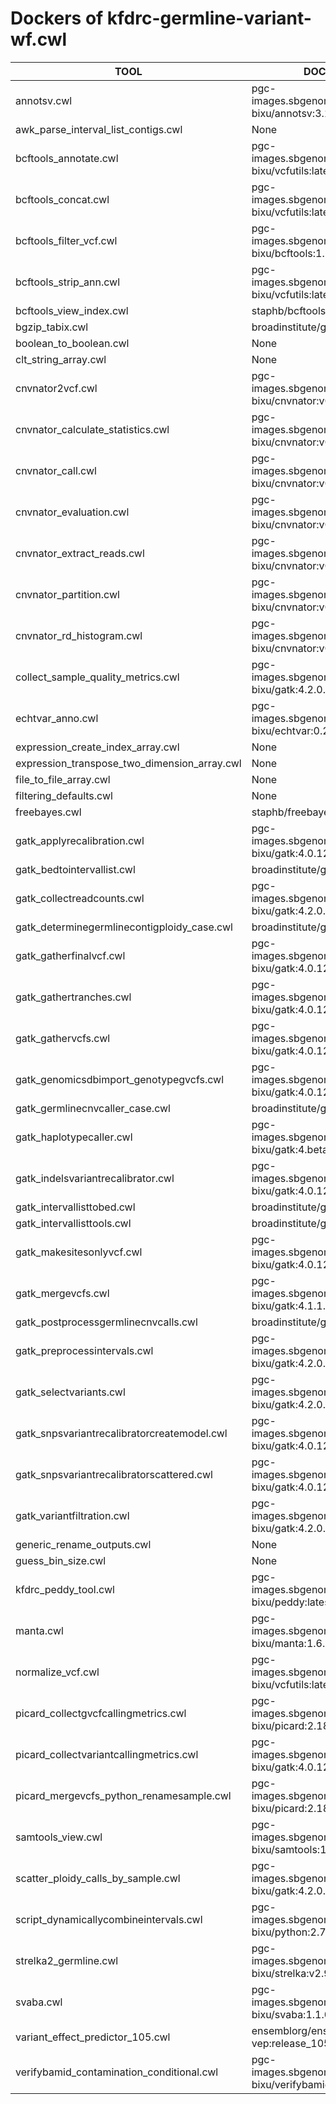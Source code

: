 # Dockers of kfdrc-germline-variant-wf.cwl

TOOL|DOCKER
-|-
annotsv.cwl|pgc-images.sbgenomics.com/d3b-bixu/annotsv:3.1.1
awk_parse_interval_list_contigs.cwl|None
bcftools_annotate.cwl|pgc-images.sbgenomics.com/d3b-bixu/vcfutils:latest
bcftools_concat.cwl|pgc-images.sbgenomics.com/d3b-bixu/vcfutils:latest
bcftools_filter_vcf.cwl|pgc-images.sbgenomics.com/d3b-bixu/bcftools:1.20
bcftools_strip_ann.cwl|pgc-images.sbgenomics.com/d3b-bixu/vcfutils:latest
bcftools_view_index.cwl|staphb/bcftools:1.17
bgzip_tabix.cwl|broadinstitute/gatk:4.4.0.0
boolean_to_boolean.cwl|None
clt_string_array.cwl|None
cnvnator2vcf.cwl|pgc-images.sbgenomics.com/d3b-bixu/cnvnator:v0.4.1
cnvnator_calculate_statistics.cwl|pgc-images.sbgenomics.com/d3b-bixu/cnvnator:v0.4.1
cnvnator_call.cwl|pgc-images.sbgenomics.com/d3b-bixu/cnvnator:v0.4.1
cnvnator_evaluation.cwl|pgc-images.sbgenomics.com/d3b-bixu/cnvnator:v0.4.1
cnvnator_extract_reads.cwl|pgc-images.sbgenomics.com/d3b-bixu/cnvnator:v0.4.1
cnvnator_partition.cwl|pgc-images.sbgenomics.com/d3b-bixu/cnvnator:v0.4.1
cnvnator_rd_histogram.cwl|pgc-images.sbgenomics.com/d3b-bixu/cnvnator:v0.4.1
collect_sample_quality_metrics.cwl|pgc-images.sbgenomics.com/d3b-bixu/gatk:4.2.0.0R
echtvar_anno.cwl|pgc-images.sbgenomics.com/d3b-bixu/echtvar:0.2.0
expression_create_index_array.cwl|None
expression_transpose_two_dimension_array.cwl|None
file_to_file_array.cwl|None
filtering_defaults.cwl|None
freebayes.cwl|staphb/freebayes:1.3.6
gatk_applyrecalibration.cwl|pgc-images.sbgenomics.com/d3b-bixu/gatk:4.0.12.0
gatk_bedtointervallist.cwl|broadinstitute/gatk:4.4.0.0
gatk_collectreadcounts.cwl|pgc-images.sbgenomics.com/d3b-bixu/gatk:4.2.0.0R
gatk_determinegermlinecontigploidy_case.cwl|broadinstitute/gatk:4.2.0.0
gatk_gatherfinalvcf.cwl|pgc-images.sbgenomics.com/d3b-bixu/gatk:4.0.12.0
gatk_gathertranches.cwl|pgc-images.sbgenomics.com/d3b-bixu/gatk:4.0.12.0
gatk_gathervcfs.cwl|pgc-images.sbgenomics.com/d3b-bixu/gatk:4.0.12.0
gatk_genomicsdbimport_genotypegvcfs.cwl|pgc-images.sbgenomics.com/d3b-bixu/gatk:4.0.12.0
gatk_germlinecnvcaller_case.cwl|broadinstitute/gatk:4.2.0.0
gatk_haplotypecaller.cwl|pgc-images.sbgenomics.com/d3b-bixu/gatk:4.beta.1-3.5
gatk_indelsvariantrecalibrator.cwl|pgc-images.sbgenomics.com/d3b-bixu/gatk:4.0.12.0
gatk_intervallisttobed.cwl|broadinstitute/gatk:4.4.0.0
gatk_intervallisttools.cwl|broadinstitute/gatk:4.4.0.0
gatk_makesitesonlyvcf.cwl|pgc-images.sbgenomics.com/d3b-bixu/gatk:4.0.12.0
gatk_mergevcfs.cwl|pgc-images.sbgenomics.com/d3b-bixu/gatk:4.1.1.0
gatk_postprocessgermlinecnvcalls.cwl|broadinstitute/gatk:4.2.0.0
gatk_preprocessintervals.cwl|pgc-images.sbgenomics.com/d3b-bixu/gatk:4.2.0.0R
gatk_selectvariants.cwl|pgc-images.sbgenomics.com/d3b-bixu/gatk:4.2.0.0R
gatk_snpsvariantrecalibratorcreatemodel.cwl|pgc-images.sbgenomics.com/d3b-bixu/gatk:4.0.12.0
gatk_snpsvariantrecalibratorscattered.cwl|pgc-images.sbgenomics.com/d3b-bixu/gatk:4.0.12.0
gatk_variantfiltration.cwl|pgc-images.sbgenomics.com/d3b-bixu/gatk:4.2.0.0R
generic_rename_outputs.cwl|None
guess_bin_size.cwl|None
kfdrc_peddy_tool.cwl|pgc-images.sbgenomics.com/d3b-bixu/peddy:latest
manta.cwl|pgc-images.sbgenomics.com/d3b-bixu/manta:1.6.0
normalize_vcf.cwl|pgc-images.sbgenomics.com/d3b-bixu/vcfutils:latest
picard_collectgvcfcallingmetrics.cwl|pgc-images.sbgenomics.com/d3b-bixu/picard:2.18.9R
picard_collectvariantcallingmetrics.cwl|pgc-images.sbgenomics.com/d3b-bixu/gatk:4.0.12.0
picard_mergevcfs_python_renamesample.cwl|pgc-images.sbgenomics.com/d3b-bixu/picard:2.18.9R
samtools_view.cwl|pgc-images.sbgenomics.com/d3b-bixu/samtools:1.15.1
scatter_ploidy_calls_by_sample.cwl|pgc-images.sbgenomics.com/d3b-bixu/gatk:4.2.0.0R
script_dynamicallycombineintervals.cwl|pgc-images.sbgenomics.com/d3b-bixu/python:2.7.13
strelka2_germline.cwl|pgc-images.sbgenomics.com/d3b-bixu/strelka:v2.9.10
svaba.cwl|pgc-images.sbgenomics.com/d3b-bixu/svaba:1.1.0
variant_effect_predictor_105.cwl|ensemblorg/ensembl-vep:release_105.0
verifybamid_contamination_conditional.cwl|pgc-images.sbgenomics.com/d3b-bixu/verifybamid:1.0.2
